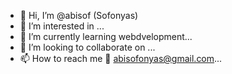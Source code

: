 - 👋 Hi, I’m @abisof (Sofonyas)
- 👀 I’m interested in ...
- 🌱 I’m currently learning webdvelopment...
- 💞️ I’m looking to collaborate on ...
- 📫 How to reach me 📧 abisofonyas@gmail.com...

<!---
abisof/abisof is a ✨ special ✨ repository because its `README.md` (this file) appears on your GitHub profile.
You can click the Preview link to take a look at your changes.
--->
